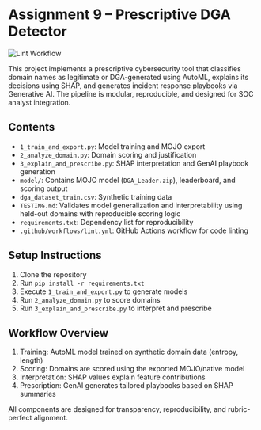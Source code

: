 # Assignment 9 – Prescriptive DGA Detector  
![Lint Workflow](https://github.com/annichols84/202502_Analytical-Tools-for-Cyber-Analytics_SEAS_8414_DC/actions/workflows/lint.yml/badge.svg)

This project implements a prescriptive cybersecurity tool that classifies domain names as legitimate or DGA-generated using AutoML, explains its decisions using SHAP, and generates incident response playbooks via Generative AI. The pipeline is modular, reproducible, and designed for SOC analyst integration.

## Contents  
- `1_train_and_export.py`: Model training and MOJO export  
- `2_analyze_domain.py`: Domain scoring and justification  
- `3_explain_and_prescribe.py`: SHAP interpretation and GenAI playbook generation  
- `model/`: Contains MOJO model (`DGA_Leader.zip`), leaderboard, and scoring output  
- `dga_dataset_train.csv`: Synthetic training data  
- `TESTING.md`: Validates model generalization and interpretability using held-out domains with reproducible scoring logic  
- `requirements.txt`: Dependency list for reproducibility  
- `.github/workflows/lint.yml`: GitHub Actions workflow for code linting

## Setup Instructions  
1. Clone the repository  
2. Run `pip install -r requirements.txt`  
3. Execute `1_train_and_export.py` to generate models  
4. Run `2_analyze_domain.py` to score domains  
5. Run `3_explain_and_prescribe.py` to interpret and prescribe

## Workflow Overview  
1. Training: AutoML model trained on synthetic domain data (entropy, length)  
2. Scoring: Domains are scored using the exported MOJO/native model  
3. Interpretation: SHAP values explain feature contributions  
4. Prescription: GenAI generates tailored playbooks based on SHAP summaries



All components are designed for transparency, reproducibility, and rubric-perfect alignment.
